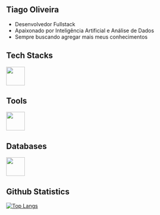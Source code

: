 ## Tiago Oliveira 

- Desenvolvedor Fullstack
- Apaixonado por Inteligência Artificial e Análise de Dados
- Sempre buscando agregar mais meus conhecimentos

## Tech Stacks 
<div style="display: inline">
  <a href="https://skillicons.dev">
    <img widht="50" height="50" src="https://skillicons.dev/icons?i=python,fastapi,flask,scikitlearn,c,java,html,css,javascript,react" />
  </a>
<div/>

## Tools
<div style="display: inline">
  <a href="https://skillicons.dev">
    <img widht="50" height="50" src="https://skillicons.dev/icons?i=git,github,kubernetes,docker,postman,linux" />
  </a>
<div/>

## Databases
<div style="display: inline">
  <a href="https://skillicons.dev">
    <img widht="50" height="50" src="https://skillicons.dev/icons?i=postgresql,mysql" />
  </a>
<div/>

## Github Statistics
[![Top Langs](https://github-readme-stats.vercel.app/api/top-langs/?username=Tiago-Dev0708&layout=compact&count_private=true&theme=dark)](https://github.com/anuraghazra/github-readme-stats)


  
          
  

          
 
          
          






















